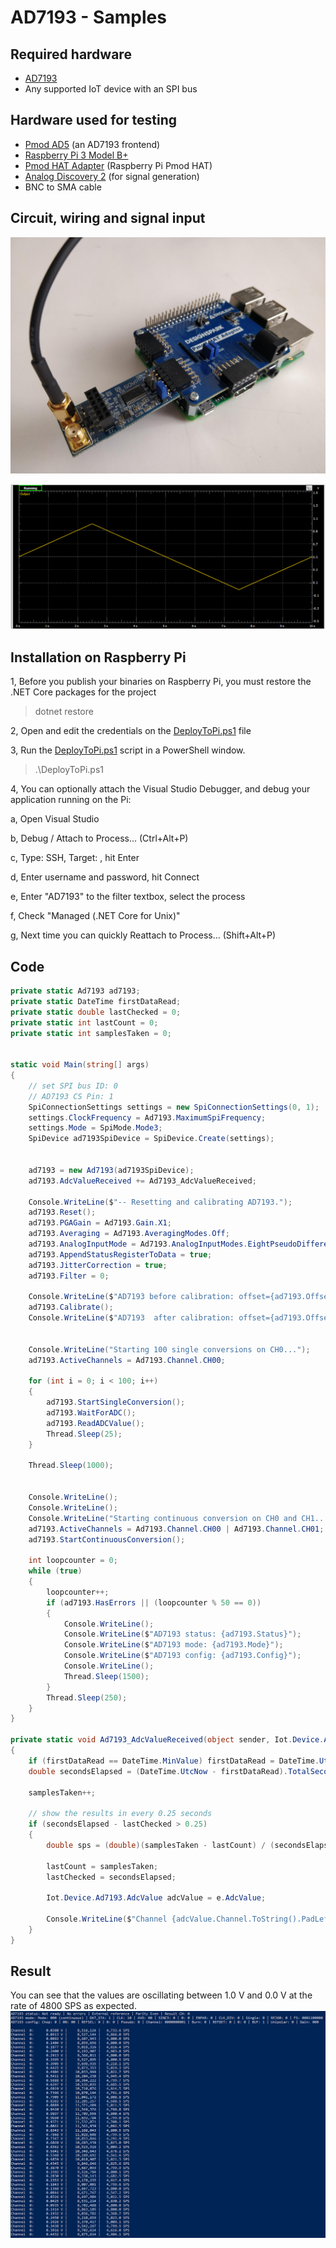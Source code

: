 # AD7193 - Samples

## Required hardware
* [AD7193](https://www.analog.com/media/en/technical-documentation/data-sheets/AD7193.pdf)
* Any supported IoT device with an SPI bus

## Hardware used for testing
* [Pmod AD5](https://reference.digilentinc.com/reference/pmod/pmodad5/start) (an AD7193 frontend)
* [Raspberry Pi 3 Model B+](https://www.raspberrypi.org/products/raspberry-pi-3-model-b-plus/)
* [Pmod HAT Adapter](https://reference.digilentinc.com/reference/add-ons/pmod-hat/reference-manual) (Raspberry Pi Pmod HAT)
* [Analog Discovery 2](https://reference.digilentinc.com/reference/instrumentation/analog-discovery-2/reference-manual) (for signal generation)
* BNC to SMA cable

## Circuit, wiring and signal input
![Raspberry Pi 3 Model B+ + Digilent Pmod HAT + Digilent PmodAD5](Raspberry_3Bp_PmodHAT_PmodAD5.jpg)

![Signal input from Digilent Analog Discovery 2](AD2_Oscilloscope_Input.png)

## Installation on Raspberry Pi
1, Before you publish your binaries on Raspberry Pi, you must restore the .NET Core packages for the project
> dotnet restore

2, Open and edit the credentials on the [DeployToPi.ps1](DeployToPi.ps1) file

3, Run the [DeployToPi.ps1](DeployToPi.ps1) script in a PowerShell window.
> .\DeployToPi.ps1

4, You can optionally attach the Visual Studio Debugger, and debug your application running on the Pi:

a, Open Visual Studio

b, Debug / Attach to Process... (Ctrl+Alt+P)

c, Type: SSH, Target: <IP address of your Raspberry Pi>, hit Enter
    
d, Enter username and password, hit Connect

e, Enter "AD7193" to the filter textbox, select the process

f, Check "Managed (.NET Core for Unix)"

g, Next time you can quickly Reattach to Process... (Shift+Alt+P)

## Code
```C#
private static Ad7193 ad7193;
private static DateTime firstDataRead;
private static double lastChecked = 0;
private static int lastCount = 0;
private static int samplesTaken = 0;


static void Main(string[] args)
{
	// set SPI bus ID: 0
	// AD7193 CS Pin: 1
	SpiConnectionSettings settings = new SpiConnectionSettings(0, 1);
	settings.ClockFrequency = Ad7193.MaximumSpiFrequency;
	settings.Mode = SpiMode.Mode3;
	SpiDevice ad7193SpiDevice = SpiDevice.Create(settings);


	ad7193 = new Ad7193(ad7193SpiDevice);
	ad7193.AdcValueReceived += Ad7193_AdcValueReceived;

	Console.WriteLine($"-- Resetting and calibrating AD7193.");
	ad7193.Reset();
	ad7193.PGAGain = Ad7193.Gain.X1;
	ad7193.Averaging = Ad7193.AveragingModes.Off;
	ad7193.AnalogInputMode = Ad7193.AnalogInputModes.EightPseudoDifferentialAnalogInputs;
	ad7193.AppendStatusRegisterToData = true;
	ad7193.JitterCorrection = true;
	ad7193.Filter = 0;

	Console.WriteLine($"AD7193 before calibration: offset={ad7193.Offset.ToString("x")}, full-scale={ad7193.FullScale.ToString("x")}");
	ad7193.Calibrate();
	Console.WriteLine($"AD7193  after calibration: offset={ad7193.Offset.ToString("x")}, full-scale={ad7193.FullScale.ToString("x")}");


	Console.WriteLine("Starting 100 single conversions on CH0...");
	ad7193.ActiveChannels = Ad7193.Channel.CH00;

	for (int i = 0; i < 100; i++)
	{
		ad7193.StartSingleConversion();
		ad7193.WaitForADC();
		ad7193.ReadADCValue();
		Thread.Sleep(25);
	}

	Thread.Sleep(1000);


	Console.WriteLine();
	Console.WriteLine();
	Console.WriteLine("Starting continuous conversion on CH0 and CH1...");
	ad7193.ActiveChannels = Ad7193.Channel.CH00 | Ad7193.Channel.CH01;
	ad7193.StartContinuousConversion();

	int loopcounter = 0;
	while (true)
	{
		loopcounter++;
		if (ad7193.HasErrors || (loopcounter % 50 == 0))
		{
			Console.WriteLine();
			Console.WriteLine($"AD7193 status: {ad7193.Status}");
			Console.WriteLine($"AD7193 mode: {ad7193.Mode}");
			Console.WriteLine($"AD7193 config: {ad7193.Config}");
			Console.WriteLine();
			Thread.Sleep(1500);
		}
		Thread.Sleep(250);
	}
}

private static void Ad7193_AdcValueReceived(object sender, Iot.Device.Ad7193.AdcValueReceivedEventArgs e)
{
	if (firstDataRead == DateTime.MinValue) firstDataRead = DateTime.UtcNow;
	double secondsElapsed = (DateTime.UtcNow - firstDataRead).TotalSeconds;

	samplesTaken++;

	// show the results in every 0.25 seconds
	if (secondsElapsed - lastChecked > 0.25)
	{
		double sps = (double)(samplesTaken - lastCount) / (secondsElapsed - lastChecked);

		lastCount = samplesTaken;
		lastChecked = secondsElapsed;

		Iot.Device.Ad7193.AdcValue adcValue = e.AdcValue;

		Console.WriteLine($"Channel {adcValue.Channel.ToString().PadLeft(2)}: {adcValue.Voltage.ToString("0.0000").PadLeft(11)} V | {adcValue.Raw.ToString("N0").PadLeft(13)} | {sps.ToString("N1").PadLeft(9)} SPS");
	}
}
```

## Result
You can see that the values are oscillating between 1.0 V and 0.0 V at the rate of 4800 SPS as expected.
![Results in a PowerShell window](PowerShell_RaspberryPi_Output.png)
